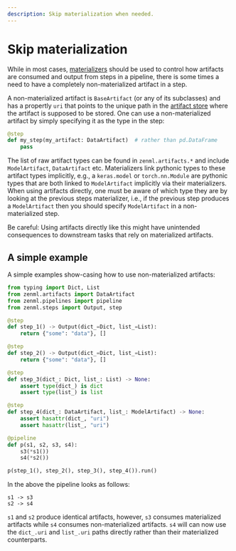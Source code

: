 ```yaml
---
description: Skip materialization when needed.
---
```


# Skip materialization

While in most cases, [materializers](../basics/custom-materializer.md) should be used to control 
how artifacts are consumed and output from steps in a pipeline, there is some times a 
need to have a completely non-materialized artifact in a step.

A non-materialized artifact is `BaseArtifact` (or any of its subclasses) and has a propertly `uri` that points 
to the unique path in the [artifact store](../../introduction/core-concepts.md) where the 
artifact is supposed to be stored. One can use a non-materialized artifact by simply specifying it as the type in the step:

```python
@step
def my_step(my_artifact: DataArtifact)  # rather than pd.DataFrame
    pass
```

The list of raw artifact types can be found in `zenml.artifacts.*` and include `ModelArtifact`, `DataArtifact` etc. 
Materializers link pythonic types to these artifact types implicitly, e.g., a `keras.model` or `torch.nn.Module` are pythonic 
types that are both linked to `ModelArtifact` implicitly via their materializers. When using artifacts directly, one must 
be aware of which type they are by looking at the previous steps materializer, i.e., if the previous step produces a 
`ModelArtifact` then you should specify `ModelArtifact` in a non-materialized step.

Be careful: Using artifacts directly like this might have unintended consequences to downstream 
tasks that rely on materialized artifacts.

## A simple example

A simple examples show-casing how to use non-materialized artifacts:

```python
from typing import Dict, List
from zenml.artifacts import DataArtifact
from zenml.pipelines import pipeline
from zenml.steps import Output, step

@step
def step_1() -> Output(dict_=Dict, list_=List):
    return {"some": "data"}, []

@step
def step_2() -> Output(dict_=Dict, list_=List):
    return {"some": "data"}, []

@step
def step_3(dict_: Dict, list_: List) -> None:
    assert type(dict_) is dict
    assert type(list_) is list

@step
def step_4(dict_: DataArtifact, list_: ModelArtifact) -> None:
    assert hasattr(dict_, "uri")
    assert hasattr(list_, "uri")

@pipeline
def p(s1, s2, s3, s4):
    s3(*s1())
    s4(*s2())

p(step_1(), step_2(), step_3(), step_4()).run()
```

In the above the pipeline looks as follows:

```shell
s1 -> s3 
s2 -> s4
```

`s1` and `s2` produce identical artifacts, however, `s3` consumes materialized artifacts 
while `s4` consumes non-materialized artifacts. `s4` will can now use the `dict_.uri` 
and `list_.uri` paths directly rather than their materialized counterparts.